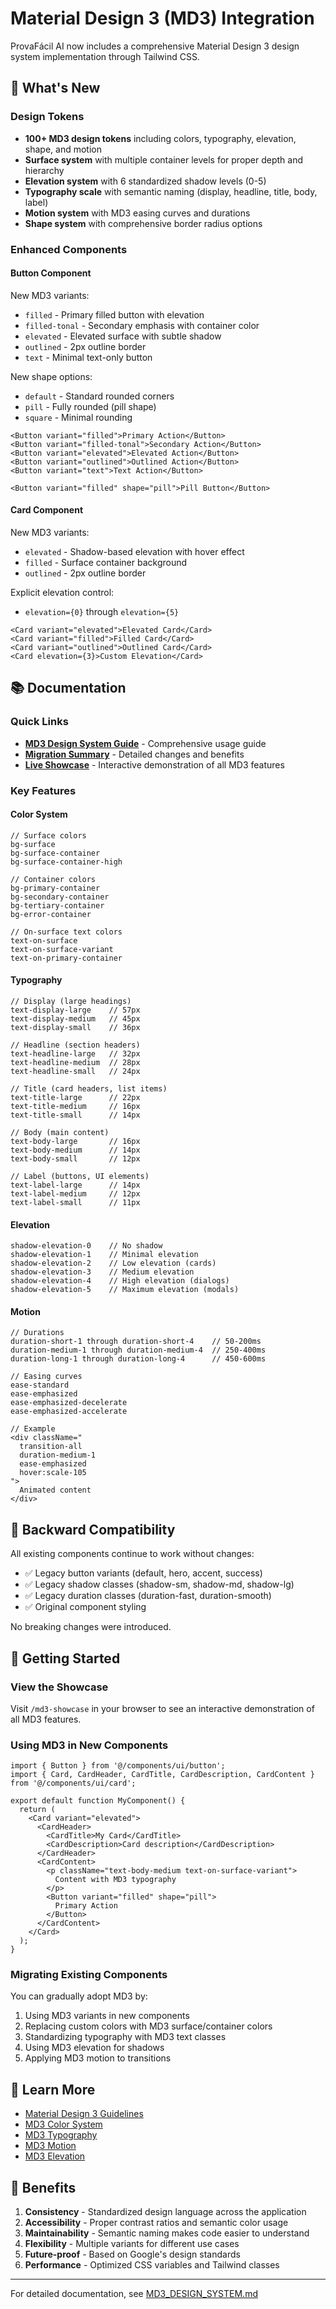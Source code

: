 # Material Design 3 (MD3) Integration

ProvaFácil AI now includes a comprehensive Material Design 3 design system implementation through Tailwind CSS.

## 🎨 What's New

### Design Tokens
- **100+ MD3 design tokens** including colors, typography, elevation, shape, and motion
- **Surface system** with multiple container levels for proper depth and hierarchy
- **Elevation system** with 6 standardized shadow levels (0-5)
- **Typography scale** with semantic naming (display, headline, title, body, label)
- **Motion system** with MD3 easing curves and durations
- **Shape system** with comprehensive border radius options

### Enhanced Components

#### Button Component
New MD3 variants:
- `filled` - Primary filled button with elevation
- `filled-tonal` - Secondary emphasis with container color
- `elevated` - Elevated surface with subtle shadow
- `outlined` - 2px outline border
- `text` - Minimal text-only button

New shape options:
- `default` - Standard rounded corners
- `pill` - Fully rounded (pill shape)
- `square` - Minimal rounding

```tsx
<Button variant="filled">Primary Action</Button>
<Button variant="filled-tonal">Secondary Action</Button>
<Button variant="elevated">Elevated Action</Button>
<Button variant="outlined">Outlined Action</Button>
<Button variant="text">Text Action</Button>

<Button variant="filled" shape="pill">Pill Button</Button>
```

#### Card Component
New MD3 variants:
- `elevated` - Shadow-based elevation with hover effect
- `filled` - Surface container background
- `outlined` - 2px outline border

Explicit elevation control:
- `elevation={0}` through `elevation={5}`

```tsx
<Card variant="elevated">Elevated Card</Card>
<Card variant="filled">Filled Card</Card>
<Card variant="outlined">Outlined Card</Card>
<Card elevation={3}>Custom Elevation</Card>
```

## 📚 Documentation

### Quick Links
- **[MD3 Design System Guide](docs/MD3_DESIGN_SYSTEM.md)** - Comprehensive usage guide
- **[Migration Summary](MD3_MIGRATION_SUMMARY.md)** - Detailed changes and benefits
- **[Live Showcase](/md3-showcase)** - Interactive demonstration of all MD3 features

### Key Features

#### Color System
```tsx
// Surface colors
bg-surface
bg-surface-container
bg-surface-container-high

// Container colors
bg-primary-container
bg-secondary-container
bg-tertiary-container
bg-error-container

// On-surface text colors
text-on-surface
text-on-surface-variant
text-on-primary-container
```

#### Typography
```tsx
// Display (large headings)
text-display-large    // 57px
text-display-medium   // 45px
text-display-small    // 36px

// Headline (section headers)
text-headline-large   // 32px
text-headline-medium  // 28px
text-headline-small   // 24px

// Title (card headers, list items)
text-title-large      // 22px
text-title-medium     // 16px
text-title-small      // 14px

// Body (main content)
text-body-large       // 16px
text-body-medium      // 14px
text-body-small       // 12px

// Label (buttons, UI elements)
text-label-large      // 14px
text-label-medium     // 12px
text-label-small      // 11px
```

#### Elevation
```tsx
shadow-elevation-0    // No shadow
shadow-elevation-1    // Minimal elevation
shadow-elevation-2    // Low elevation (cards)
shadow-elevation-3    // Medium elevation
shadow-elevation-4    // High elevation (dialogs)
shadow-elevation-5    // Maximum elevation (modals)
```

#### Motion
```tsx
// Durations
duration-short-1 through duration-short-4    // 50-200ms
duration-medium-1 through duration-medium-4  // 250-400ms
duration-long-1 through duration-long-4      // 450-600ms

// Easing curves
ease-standard
ease-emphasized
ease-emphasized-decelerate
ease-emphasized-accelerate

// Example
<div className="
  transition-all 
  duration-medium-1 
  ease-emphasized 
  hover:scale-105
">
  Animated content
</div>
```

## 🔄 Backward Compatibility

All existing components continue to work without changes:
- ✅ Legacy button variants (default, hero, accent, success)
- ✅ Legacy shadow classes (shadow-sm, shadow-md, shadow-lg)
- ✅ Legacy duration classes (duration-fast, duration-smooth)
- ✅ Original component styling

No breaking changes were introduced.

## 🚀 Getting Started

### View the Showcase
Visit `/md3-showcase` in your browser to see an interactive demonstration of all MD3 features.

### Using MD3 in New Components

```tsx
import { Button } from '@/components/ui/button';
import { Card, CardHeader, CardTitle, CardDescription, CardContent } from '@/components/ui/card';

export default function MyComponent() {
  return (
    <Card variant="elevated">
      <CardHeader>
        <CardTitle>My Card</CardTitle>
        <CardDescription>Card description</CardDescription>
      </CardHeader>
      <CardContent>
        <p className="text-body-medium text-on-surface-variant">
          Content with MD3 typography
        </p>
        <Button variant="filled" shape="pill">
          Primary Action
        </Button>
      </CardContent>
    </Card>
  );
}
```

### Migrating Existing Components

You can gradually adopt MD3 by:
1. Using MD3 variants in new components
2. Replacing custom colors with MD3 surface/container colors
3. Standardizing typography with MD3 text classes
4. Using MD3 elevation for shadows
5. Applying MD3 motion to transitions

## 📖 Learn More

- [Material Design 3 Guidelines](https://m3.material.io/)
- [MD3 Color System](https://m3.material.io/styles/color/overview)
- [MD3 Typography](https://m3.material.io/styles/typography/overview)
- [MD3 Motion](https://m3.material.io/styles/motion/overview)
- [MD3 Elevation](https://m3.material.io/styles/elevation/overview)

## 🎯 Benefits

1. **Consistency** - Standardized design language across the application
2. **Accessibility** - Proper contrast ratios and semantic color usage
3. **Maintainability** - Semantic naming makes code easier to understand
4. **Flexibility** - Multiple variants for different use cases
5. **Future-proof** - Based on Google's design standards
6. **Performance** - Optimized CSS variables and Tailwind classes

---

For detailed documentation, see [MD3_DESIGN_SYSTEM.md](docs/MD3_DESIGN_SYSTEM.md)
